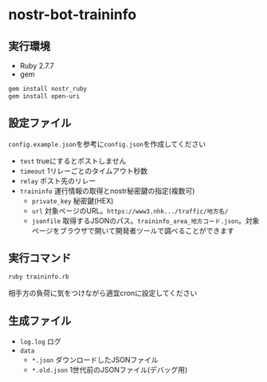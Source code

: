 # nostr-bot-traininfo

## 実行環境
- Ruby 2.7.7
- gem
```sh
gem install nostr_ruby
gem install open-uri
```

## 設定ファイル
`config.example.json`を参考に`config.json`を作成してください
- `test` trueにするとポストしません
- `timeout` 1リレーごとのタイムアウト秒数
- `relay` ポスト先のリレー
- `traininfo` 運行情報の取得とnostr秘密鍵の指定(複数可)
  - `private_key` 秘密鍵(HEX)
  - `url` 対象ページのURL。`https://www3.nhk.../traffic/地方名/`
  - `jsonfile` 取得するJSONのパス。`traininfo_area_地方コード.json`。対象ページをブラウザで開いて開発者ツールで調べることができます
  
## 実行コマンド
```sh
ruby traininfo.rb
```
相手方の負荷に気をつけながら適宜cronに設定してください

## 生成ファイル
- `log.log` ログ
- `data`
  - `*.json` ダウンロードしたJSONファイル
  - `*.old.json` 1世代前のJSONファイル(デバッグ用)
